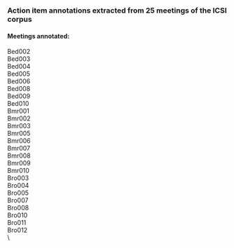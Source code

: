 ### Action item annotations extracted from 25 meetings of the ICSI corpus

#### Meetings annotated:
Bed002 \
Bed003 \
Bed004 \
Bed005 \
Bed006 \
Bed008 \
Bed009 \
Bed010 \
Bmr001 \
Bmr002 \
Bmr003 \
Bmr005 \
Bmr006 \
Bmr007 \
Bmr008 \
Bmr009 \
Bmr010 \
Bro003 \
Bro004 \
Bro005 \
Bro007 \
Bro008 \
Bro010 \
Bro011 \
Bro012 \
 \
